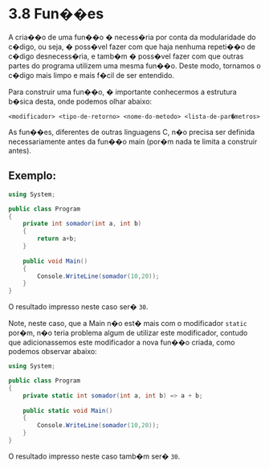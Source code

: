 # 3.8 Fun��es

A cria��o de uma fun��o � necess�ria por conta da modularidade do c�digo, ou seja, � poss�vel fazer com que haja nenhuma repeti��o de c�digo desnecess�ria, e tamb�m � poss�vel fazer com que outras partes do programa utilizem uma mesma fun��o.
Deste modo, tornamos o c�digo mais limpo e mais f�cil de ser entendido.

Para construir uma fun��o, � importante conhecermos a estrutura b�sica desta, onde podemos olhar abaixo:

``<modificador> <tipo-de-retorno> <nome-do-metodo> <lista-de-par�metros>``

As fun��es, diferentes de outras linguagens C, n�o precisa ser definida necessariamente antes da fun��o main (por�m nada te limita a construir antes).


## Exemplo:

```csharp
using System;

public class Program
{
	private int somador(int a, int b)
	{
		return a+b;
	}
	
	public void Main()
	{
		Console.WriteLine(somador(10,20));
	}	
}
```

O resultado impresso neste caso ser� ``30``.


Note, neste caso, que a Main n�o est� mais com o modificador ``static`` por�m, n�o teria problema algum de utilizar este modificador, contudo que adicionassemos este modificador a nova fun��o criada, como podemos observar abaixo:

```csharp
using System;

public class Program
{
	private static int somador(int a, int b) => a + b;
	
	public static void Main()
	{
		Console.WriteLine(somador(10,20));
	}	
}
```

O resultado impresso neste caso tamb�m ser� ``30``.
